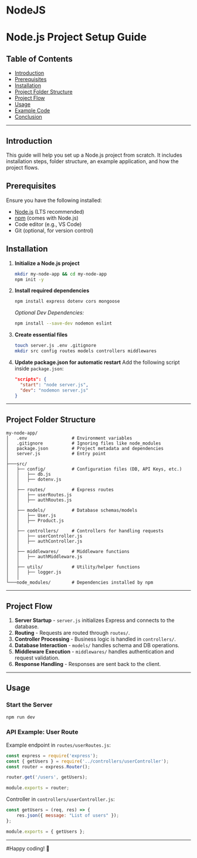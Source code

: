# NodeJS

# Node.js Project Setup Guide

## Table of Contents
- [Introduction](#introduction)
- [Prerequisites](#prerequisites)
- [Installation](#installation)
- [Project Folder Structure](#project-folder-structure)
- [Project Flow](#project-flow)
- [Usage](#usage)
- [Example Code](#example-code)
- [Conclusion](#conclusion)

---

## Introduction
This guide will help you set up a Node.js project from scratch. It includes installation steps, folder structure, an example application, and how the project flows.

## Prerequisites
Ensure you have the following installed:
- [Node.js](https://nodejs.org/) (LTS recommended)
- [npm](https://www.npmjs.com/) (comes with Node.js)
- Code editor (e.g., VS Code)
- Git (optional, for version control)

## Installation

1. **Initialize a Node.js project**
   ```sh
   mkdir my-node-app && cd my-node-app
   npm init -y
   ```

2. **Install required dependencies**
   ```sh
   npm install express dotenv cors mongoose
   ```
   _Optional Dev Dependencies:_
   ```sh
   npm install --save-dev nodemon eslint
   ```

3. **Create essential files**
   ```sh
   touch server.js .env .gitignore
   mkdir src config routes models controllers middlewares
   ```

4. **Update package.json for automatic restart**
   Add the following script inside `package.json`:
   ```json
   "scripts": {
     "start": "node server.js",
     "dev": "nodemon server.js"
   }
   ```

---

## Project Folder Structure
```
my-node-app/
│   .env                 # Environment variables
│   .gitignore           # Ignoring files like node_modules
│   package.json         # Project metadata and dependencies
│   server.js            # Entry point
│
├───src/
│   ├── config/          # Configuration files (DB, API Keys, etc.)
│   │   ├── db.js
│   │   ├── dotenv.js
│   │
│   ├── routes/          # Express routes
│   │   ├── userRoutes.js
│   │   ├── authRoutes.js
│   │
│   ├── models/          # Database schemas/models
│   │   ├── User.js
│   │   ├── Product.js
│   │
│   ├── controllers/     # Controllers for handling requests
│   │   ├── userController.js
│   │   ├── authController.js
│   │
│   ├── middlewares/     # Middleware functions
│   │   ├── authMiddleware.js
│   │
│   ├── utils/           # Utility/helper functions
│   │   ├── logger.js
│   │
└───node_modules/        # Dependencies installed by npm
```

---

## Project Flow
1. **Server Startup** - `server.js` initializes Express and connects to the database.
2. **Routing** - Requests are routed through `routes/`.
3. **Controller Processing** - Business logic is handled in `controllers/`.
4. **Database Interaction** - `models/` handles schema and DB operations.
5. **Middleware Execution** - `middlewares/` handles authentication and request validation.
6. **Response Handling** - Responses are sent back to the client.

---

## Usage

### Start the Server
```sh
npm run dev
```

### API Example: User Route
Example endpoint in `routes/userRoutes.js`:
```js
const express = require('express');
const { getUsers } = require('../controllers/userController');
const router = express.Router();

router.get('/users', getUsers);

module.exports = router;
```

Controller in `controllers/userController.js`:
```js
const getUsers = (req, res) => {
    res.json({ message: "List of users" });
};

module.exports = { getUsers };
```

---


#Happy coding! 🚀
